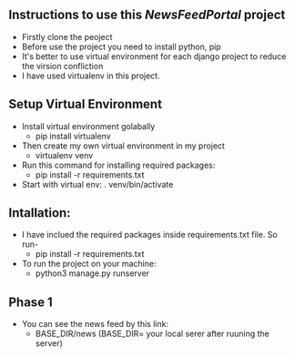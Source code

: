 ## Instructions to use this *NewsFeedPortal* project
- Firstly clone the peoject
- Before use the project you need to install python, pip
- It's better to use virtual environment for each django project to reduce the virsion confliction
- I have used virtualenv in this project.

## Setup Virtual Environment
- Install virtual environment golabally
    - pip install virtualenv
- Then create my own virtual environment in my project
    - virtualenv venv
- Run this command for installing required packages:
    - pip install -r requirements.txt
- Start with virtual env: . venv/bin/activate

## Intallation:
- I have inclued the required packages inside requirements.txt file. So run-
    - pip install -r requirements.txt
- To run the project on your machine:
    - python3 manage.py runserver

## Phase 1
- You can see the news feed by this link:
    - BASE_DIR/news     (BASE_DIR= your local serer after ruuning the server)


